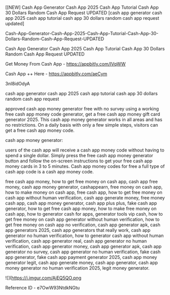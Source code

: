 [[NEW] Cash App Generator Cash App 2025 Cash App Tutorial Cash App 30 Dollars Random Cash App Request UPDATED [cash app generator cash app 2025 cash app tutorial cash app 30 dollars random cash app request updated]

Cash-App-Generator-Cash-App-2025-Cash-App-Tutorial-Cash-App-30-Dollars-Random-Cash-App-Request-UPDATED

Cash App Generator Cash App 2025 Cash App Tutorial Cash App 30 Dollars Random Cash App Request UPDATED

Get Money From Cash App -  https://appbitly.com/IVqWW

Cash App ++ Here - https://appbitly.com/aeCym

3nI8idOdyA

cash app generator cash app 2025 cash app tutorial cash app 30 dollars random cash app request

approved cash app money generator free with no survey using a working free cash app money code generator, get a free cash app money gift card generator 2025. This cash app money generator works in all areas and has no restrictions. On a daily basis with only a few simple steps, visitors can get a free cash app money code.

cash app money generator:

users of the cash app will receive a cash app money code without having to spend a single dollar. Simply press the free cash app money generator button and follow the on-screen instructions to get your free cash app money cards in 3 to 5 minutes. Cash app money codes for free a full type of cash app code is a cash app money code.

free cash app money, how to get free money on cash app, cash app free money, cash app money generator, cashappearn, free money on cash app, how to make money on cash app, free cash app, how to get free money on cash app without human verification, cash app generate money, free money cash app, cash app money generator, cash app plus plus, fake cash app generator, how to get free cash app money, how to make free money on cash app, how to generator cash for apps, generator tools vip cash, how to get free money on cash app generator without human verification, how to get free money on cash app no verification, cash app generator apk, cash app generators 2025, cash app generators that really work, cash app generator no human verification, how to generator cash app without human verification, cash app generator real, cash app generator no human verification, cash app generator money, cash app generator apk, cash app generator no survey, cash app generator no human verification, fake cash app generator, fake cash app payment generator 2025, cash app money generator legit, cash app generate money, cash app generator, cash app money generator no human verification 2025, legit money generator.

![](https://i.imgur.com/AjEQ5QO.png

Reference ID - e7OwW93NtdkNGtu